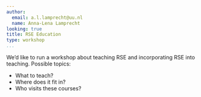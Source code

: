 ```yaml
---
author:
  email: a.l.lamprecht@uu.nl
  name: Anna-Lena Lamprecht
looking: true
title: RSE Education
type: workshop
...
```


We’d like to run a workshop about teaching RSE and incorporating RSE into teaching. Possible topics:
 * What to teach?
 * Where does it fit in?
 * Who visits these courses?

